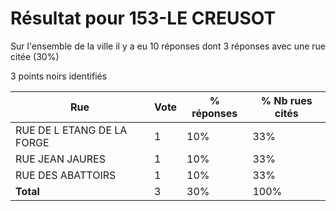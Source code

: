 # Résultat pour 153-LE CREUSOT

Sur l'ensemble de la ville il y a eu 10 réponses dont 3 réponses avec une rue citée (30%)

3 points noirs identifiés

| Rue | Vote | % réponses | % Nb rues cités|
|-----|------|------------|----------------|
| RUE DE L ETANG DE LA FORGE | 1 | 10% | 33%|
| RUE JEAN JAURES | 1 | 10% | 33%|
| RUE DES ABATTOIRS | 1 | 10% | 33%|
| **Total** | 3 | 30% | 100%|
